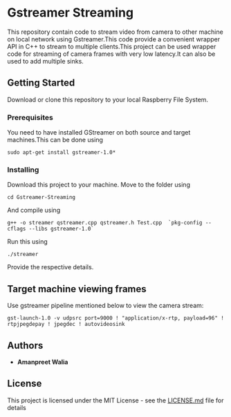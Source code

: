 # Gstreamer Streaming
This repository contain code to stream video from camera to other machine on local network using Gstreamer.This code provide a convenient wrapper API in C++ to stream to multiple clients.This project can be used wrapper code for streaming of camera frames with very low latency.It can also be used to add multiple sinks.

## Getting Started
Download or clone this repository to your local Raspberry File System.

### Prerequisites

You need to have installed GStreamer on both source and target machines.This can be done using
```
sudo apt-get install gstreamer-1.0* 
```

### Installing
Download this project to your machine.
Move to the folder using
```
cd Gstreamer-Streaming
```
And compile using
```
g++ -o streamer qstreamer.cpp qstreamer.h Test.cpp  `pkg-config --cflags --libs gstreamer-1.0`
```
Run this using 
```
./streamer
```
Provide the respective details.
## Target machine viewing frames
Use gstreamer pipeline mentioned below to view the camera stream:
```
gst-launch-1.0 -v udpsrc port=9000 ! "application/x-rtp, payload=96" ! rtpjpegdepay ! jpegdec ! autovideosink

```
## Authors

* **Amanpreet Walia** 

## License

This project is licensed under the MIT License - see the [LICENSE.md](LICENSE.md) file for details
